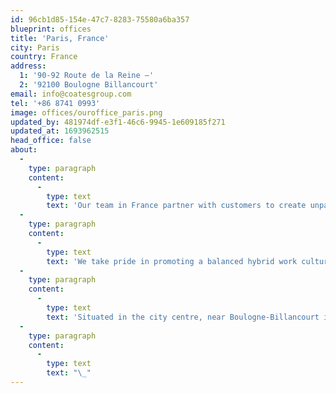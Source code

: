 ```yaml
---
id: 96cb1d85-154e-47c7-8283-75580a6ba357
blueprint: offices
title: 'Paris, France'
city: Paris
country: France
address:
  1: '90-92 Route de la Reine –'
  2: '92100 Boulogne Billancourt'
email: info@coatesgroup.com
tel: '+86 8741 0993'
image: offices/ouroffice_paris.png
updated_by: 481974df-e3f1-46c6-9945-1e609185f271
updated_at: 1693962515
head_office: false
about:
  -
    type: paragraph
    content:
      -
        type: text
        text: 'Our team in France partner with customers to create unparalleled experiences through the deployment of products including our outdoor digital menu boards and indoor digital menu boards, powered by our proprietary Switchboard™ CMS.'
  -
    type: paragraph
    content:
      -
        type: text
        text: 'We take pride in promoting a balanced hybrid work culture in our Paris office, but our team loves nothing more than meeting and socialising in person altogether when we get the chance. At least once per month, we have a team day in which we come together to enjoy our Thrive program events! '
  -
    type: paragraph
    content:
      -
        type: text
        text: 'Situated in the city centre, near Boulogne-Billancourt in South-West Paris, our offices are superbly located and close to the Coates France LAB.'
  -
    type: paragraph
    content:
      -
        type: text
        text: "\_"
---
```

